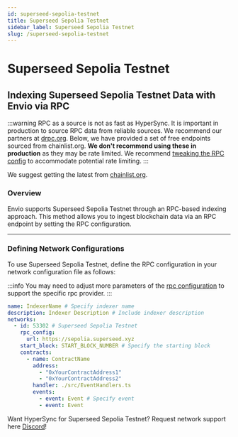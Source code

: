 ```yaml
---
id: superseed-sepolia-testnet
title: Superseed Sepolia Testnet
sidebar_label: Superseed Sepolia Testnet
slug: /superseed-sepolia-testnet
---
```


# Superseed Sepolia Testnet

## Indexing Superseed Sepolia Testnet Data with Envio via RPC

:::warning
RPC as a source is not as fast as HyperSync. It is important in production to source RPC data from reliable sources. We recommend our partners at [drpc.org](https://drpc.org). Below, we have provided a set of free endpoints sourced from chainlist.org. **We don't recommend using these in production** as they may be rate limited. We recommend [tweaking the RPC config](./rpc-sync) to accommodate potential rate limiting.
:::

We suggest getting the latest from [chainlist.org](https://chainlist.org).

### Overview

Envio supports Superseed Sepolia Testnet through an RPC-based indexing approach. This method allows you to ingest blockchain data via an RPC endpoint by setting the RPC configuration.

---

### Defining Network Configurations

To use Superseed Sepolia Testnet, define the RPC configuration in your network configuration file as follows:

:::info
You may need to adjust more parameters of the [rpc configuration](./rpc-sync) to support the specific rpc provider. 
:::

```yaml
name: IndexerName # Specify indexer name
description: Indexer Description # Include indexer description
networks:
  - id: 53302 # Superseed Sepolia Testnet
    rpc_config:
      url: https://sepolia.superseed.xyz 
    start_block: START_BLOCK_NUMBER # Specify the starting block
    contracts:
      - name: ContractName
        address:
          - "0xYourContractAddress1"
          - "0xYourContractAddress2"
        handler: ./src/EventHandlers.ts
        events:
          - event: Event # Specify event
          - event: Event
```

Want HyperSync for Superseed Sepolia Testnet? Request network support here [Discord](https://discord.gg/fztEvj79m3)!
